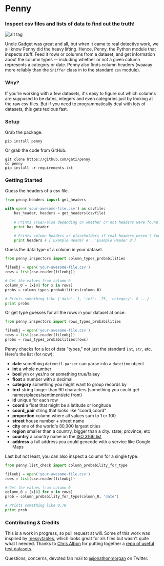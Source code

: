 Penny
========

### Inspect csv files and lists of data to find out the truth!

![alt tag](http://www.martianwatches.com/wp-content/uploads/2013/10/InspectorGadget.jpg)

Uncle Gadget was great and all, but when it came to real detective work, we all know Penny did the heavy lifting. Hence, Penny, the Python module that inspects stuff. Feed it rows or columns from a dataset, and get information about the column types -- including whether or not a given column represents a category or date. Penny also finds column headers (waaaay more reliably than the `Sniffer` class in to the standard `csv` module).

### Why?

If you're working with a few datasets, it's easy to figure out which columns are supposed to be dates, integers and even categories just by looking at the raw csv files. But if you need to programmatically deal with lots of datasets, this gets tedious fast. 

### Setup

Grab the package.

```
pip install penny
```

Or grab the code from GitHub.

```
git clone https://github.com/gati/penny
cd penny
pip install -r requirements.txt
```

### Getting Started

Guess the headers of a csv file.

```python
from penny.headers import get_headers

with open('your-awesome-file.csv') as csvfile:
    has_header, headers = get_headers(csvfile)
    
    # Prints True/False depending on whether or not headers were found
    print has_header 

    # Prints column headers or placeholders if real headers weren't found
    print headers # ['Example Header A', 'Example Header B']
```

Guess the data type of a column in your dataset.

```python    
from penny.inspectors import column_types_probabilities

fileobj = open('your-awesome-file.csv')
rows = list(csv.reader(fileobj))

# Get the values from column 0
column_0 = [x[0] for x in rows]
probs = column_types_probabilities(column_0)

# Prints something like {'date': 1, 'int': .75, 'category': 0 ...}
print probs
```

Or get type guesses for all the rows in your dataset at once.

```python    
from penny.inspectors import rows_types_probabilities

fileobj = open('your-awesome-file.csv')
rows = list(csv.reader(fileobj))
probs = rows_types_probabilities(rows)
```

Penny checks for a lot of data "types," not just the standard `int`, `str`, etc.
Here's the list (for now):

- **date** something `dateutil.parser` can parse into a `datetime` object 
- **int** a whole number 
- **bool** y/n or yes/no or something true/falsey 
- **float** a number with a decimal
- **category** something you might want to group records by
- **text** string longer than 90 characters (something you could get names/places/sentiment/etc from) 
- **id** unique for each row
- **coord** a float that might be a latitude or longitude
- **coord_pair** string that looks like "coord,coord"
- **proportion** column where all values sum to 1 or 100
- **street** house number + street name
- **city** one of the world's 80,000 largest cities
- **region** smaller than a country, bigger than a city. state, province, etc
- **country** a country name on the [ISO 3166 list](http://en.wikipedia.org/wiki/ISO_3166-1#Current_codes)
- **address** a full address you could geocode with a service like Google Maps

Last but not least, you can also inspect a column for a single type.

```python    
from penny.list_check import column_probability_for_type

fileobj = open('your-awesome-file.csv')
rows = list(csv.reader(fileobj))

# Get the values from column 0
column_0 = [x[0] for x in rows]
prob = column_probability_for_type(column_0, 'date')

# Prints something like 0.78
print prob
```

### Contributing & Credits

This is a work in progress, so pull request at will. Some of this work was inspired by [messytables](https://github.com/okfn/messytables), which looks great for xls files but wasn't quite what I needed. Thanks to [Chris Albon](http://twitter.com/chrisalbon) for putting together a [repo of useful test datasets](https://github.com/chrisalbon/Variable-Type-Identification-Test-Datasets). 

Questions, concerns, devoted fan mail to [@jonathonmorgan](http://twitter.com/jonathonmorgan) on Twitter.

